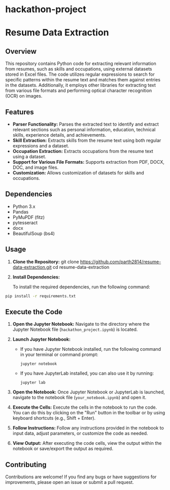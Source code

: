 # hackathon-project

# Resume Data Extraction

## Overview

This repository contains Python code for extracting relevant information from resumes, such as skills and occupations, using external datasets stored in Excel files. The code utilizes regular expressions to search for specific patterns within the resume text and matches them against entries in the datasets. Additionally, it employs other libraries for extracting text from various file formats and performing optical character recognition (OCR) on images.

## Features

- **Parser Functionality:** Parses the extracted text to identify and extract relevant sections such as personal information, education, technical skills, experience details, and achievements.
- **Skill Extraction:** Extracts skills from the resume text using both regular expressions and a dataset.
- **Occupation Extraction:** Extracts occupations from the resume text using a dataset.
- **Support for Various File Formats:** Supports extraction from PDF, DOCX, DOC, and image files.
- **Customization:** Allows customization of datasets for skills and occupations.

## Dependencies

- Python 3.x
- Pandas
- PyMuPDF (fitz)
- pytesseract
- docx
- BeautifulSoup (bs4)

## Usage

1. **Clone the Repository:**
    git clone https://github.com/parth2814/resume-data-extraction.git
    cd resume-data-extraction
   
2. **Install Dependencies:**
   
   To install the required dependencies, run the following command:
  ```bash
  pip install -r requirements.txt
  ```


## Execute the Code

1. **Open the Jupyter Notebook:** Navigate to the directory where the Jupyter Notebook file (`hackathon_project.ipynb`) is located.

2. **Launch Jupyter Notebook:**
   - If you have Jupyter Notebook installed, run the following command in your terminal or command prompt:
     ```
     jupyter notebook
     ```
   - If you have JupyterLab installed, you can also use it by running:
     ```
     jupyter lab
     ```

3. **Open the Notebook:** Once Jupyter Notebook or JupyterLab is launched, navigate to the notebook file (`your_notebook.ipynb`) and open it.

4. **Execute the Cells:** Execute the cells in the notebook to run the code. You can do this by clicking on the "Run" button in the toolbar or by using keyboard shortcuts (e.g., Shift + Enter).

5. **Follow Instructions:** Follow any instructions provided in the notebook to input data, adjust parameters, or customize the code as needed.

6. **View Output:** After executing the code cells, view the output within the notebook or save/export the output as required.

## Contributing

Contributions are welcome! If you find any bugs or have suggestions for improvements, please open an issue or submit a pull request.



